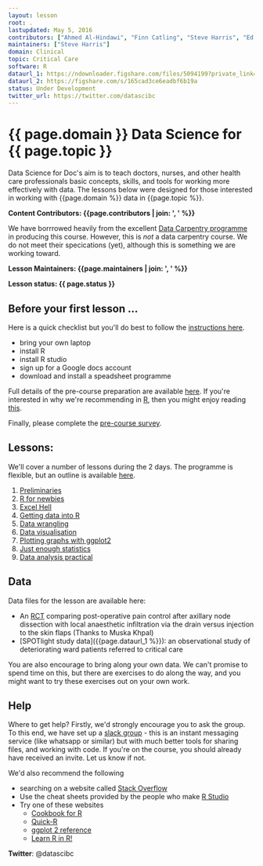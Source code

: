 ```yaml
---
layout: lesson
root: .
lastupdated: May 5, 2016
contributors: ["Ahmed Al-Hindawi", "Finn Catling", "Steve Harris", "Ed Palmer", "Danny Wong"]
maintainers: ["Steve Harris"]
domain: Clinical 
topic: Critical Care
software: R
dataurl_1: https://ndownloader.figshare.com/files/5094199?private_link=aff8f0912c76840c7526
dataurl_2: https://figshare.com/s/165cad3ce6eadbf6b19a
status: Under Development 
twitter_url: https://twitter.com/datascibc
---
```


<!-- USING THIS LESSON TEMPLATE -->
<!-- Lesson specific information is taken from the YAML header at the top of the page -->

<!-- THE LESSON INFORMATION -->


# {{ page.domain }} Data Science  for {{ page.topic }}

Data Science for Doc's aim is to teach doctors, nurses, and other health care professionals basic concepts, skills, and tools for working more effectively with data. The lessons below were designed for those interested
in working with {{page.domain %}} data in {{page.topic %}}.


**Content Contributors: {{page.contributors | join: ', ' %}}**

We have borrrowed heavily from the excellent [Data Carpentry programme](http://datacarpentry.org) in producing this course. However, this is _not_ a data carpentry course. We do not meet their specications (yet), although this is something we are working toward.


**Lesson Maintainers: {{page.maintainers | join: ', ' %}}**


**Lesson status: {{ page.status }}**

<!--
  [Information on Lesson Status Categories]()
-->

<!-- ###### INDEX OF LESSONS ON THIS TOPIC ###### -->

## Before your first lesson ...

Here is a quick checklist but you'll do best to follow the [instructions here](prerequisites.html).

- bring your own laptop
- install R
- install R studio
- sign up for a Google docs account
- download and install a speadsheet programme

Full details of the pre-course preparation are available [here](prerequisites.html). If you're interested in why we're recommending in [R](http://www.r-project.org), then you might enjoy reading [this](why-r.html).

Finally, please complete the [pre-course survey](http://goo.gl/forms/odmaxWP2KBHyzKti2).

## Lessons:

We'll cover a number of lessons during the 2 days. The programme is flexible, but an outline is available [here](CourseProgramme.html).

1. [Preliminaries](00-lesson-00-intro.html)
2. [R for newbies](01-lesson-01-r-for-newbies.html)
3. [Excel Hell](02-lesson-02-excel-hell.html)
4. [Getting data into R](03-lesson-03-getting-data-into-r.html)
5. [Data wrangling](04-lesson-04-data-wrangling.html)
6. [Data visualisation](05-lesson-05-dataviz.html)
7. [Plotting graphs with ggplot2](06-lesson-06-ggplot2.html)
8. [Just enough statistics](07-lesson-07-just-enough-statistics.html)
9. [Data analysis practical](08-lesson-08-data-analysis-worksheet.html)

<!-- 6. [Just enough statistics](06-lesson-06-just-enough-statistics.html) -->

## Data

Data files for the lesson are available here: 

- An [RCT]({{page.dataurl_2%}}) comparing post-operative pain control after axillary node dissection with local anaesthetic infiltration via the drain versus injection to the skin flaps (Thanks to Muska Khpal)
- [SPOTlight study data]({{page.dataurl_1 %}}): an observational study of deteriorating ward patients referred to critical care

You are also encourage to bring along your own data. We can't promise to spend time on this, but there are exercises to do along the way, and you might want to try these exercises out on your own work.

## Help ##

Where to get help? Firstly, we'd strongly encourage you to ask the group. To this end, we have set up a [slack group](https://datascibc.slack.com) - this is an instant messaging service (like whatsapp or similar) but with much better tools for sharing files, and working with code. If you're on the course, you should already have received an invite. Let us know if not. 

We'd also recommend the following

- searching on a website called [Stack Overflow](http://stackoverflow.com/questions/5963269/how-to-make-a-great-r-reproducible-example/5965451#5965451)
- Use the cheat sheets provided by the people who make [R Studio](https://www.rstudio.com/resources/cheatsheets/)
- Try one of these websites
    + [Cookbook for R](http://www.cookbook-r.com)
    + [Quick-R](http://www.statmethods.net)
    + [ggplot 2 reference](http://docs.ggplot2.org/dev/reference.html)
    + [Learn R in R!](http://swirlstats.com)

<p><strong>Twitter</strong>: @datascibc
